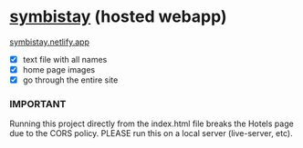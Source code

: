 # [symbistay](https://symbistay.netlify.app) (hosted webapp)
[symbistay.netlify.app](https://symbistay.netlify.app)

- [x] text file with all names
- [x] home page images
- [x] go through the entire site

### IMPORTANT
Running this project directly from the index.html file breaks the Hotels page due to the CORS policy.
PLEASE run this on a local server (live-server, etc).
